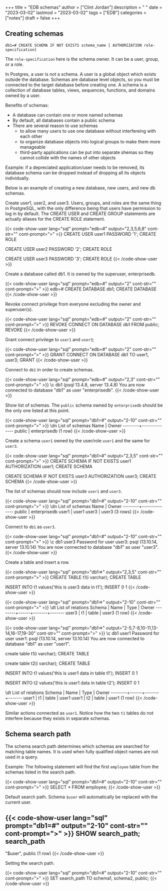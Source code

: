 +++
title = "EDB schemas"
author = ["Clint Jordan"]
description = " "
date = "2023-03-02"
lastmod = "2023-03-02"
tags = ["EDB"]
categories = ["notes"]
draft = false
+++

## Creating schemas

```text
db1=# CREATE SCHEMA IF NOT EXISTS schema_name [ AUTHORIZATION role-specification]
```

The `role-specification` here is the schema owner. It can be a user, group, or
a role. 

In Postgres, a user is *not* a schema. A user is a global object which exists
outside the database. Schemas are database level objects, so you must be
connected to the target database before creating one. A schema is a collection
of database tables, views, sequences, functions, and domains owned by a user.

Benefits of schemas:
* A database can contain one or more named schemas
* By default, all databases contain a public schema
* There are several reason to use schemas
    * to allow many users to use one database without interfereing with each
      other   
    * to organize database objects into logical groups to make them more
      manageable
    * third-party applications can be put into separate shemas so they cannot
      collide with the names of other objects

Example: if a depreciated application/user needs to be removed, its database
schema can be dropped instead of dropping all its objects individually.

Below is an example of creating a new database, new users, and new db schemas.

Create user1, user2, and user3. Users, groups, and roles are the same thing in
PostgreSQL, with the only difference being that users have permission to log in
by default. The CREATE USER and CREATE GROUP statements are actually aliases for
the CREATE ROLE statement.

{{< code-show-user  lang="sql" prompt="edb=#" output="2,3,5,6,8" cont-str="" cont-prompt=">" >}}
CREATE USER user1 PASSWORD '1';
CREATE ROLE

CREATE USER user2 PASSWORD '2';
CREATE ROLE

CREATE USER user3 PASSWORD '3';
CREATE ROLE
{{< /code-show-user >}}

Create a database called db1. It is owned by the superuser, enterprisedb.

{{< code-show-user  lang="sql" prompt="edb=#" output="2" cont-str="" cont-prompt=">" >}}
edb=# CREATE DATABASE db1;
CREATE DATABASE
{{< /code-show-user >}}

Revoke connect privilege from everyone excluding the owner and superuser(s).

{{< code-show-user  lang="sql" prompt="edb=#" output="2" cont-str="" cont-prompt=">" >}}
REVOKE CONNECT ON DATABASE db1 FROM public;
REVOKE
{{< /code-show-user >}}

Grant connect privilege to `user1` and `user3`;

{{< code-show-user  lang="sql" prompt="edb=#" output="2" cont-str="" cont-prompt=">" >}}
GRANT CONNECT ON DATABASE db1 TO user1, user3;
GRANT
{{< /code-show-user >}}

Connect to `db1` in order to create schemas.

{{< code-show-user  lang="sql" prompt="edb=#" output="2,3" cont-str="" cont-prompt=">" >}}
\c db1
(psql 13.4.8, server 13.4.8)
You are now connected to database "db1" as user "enterprisedb".
{{< /code-show-user >}}

Show list of schemas. The `public` schema owned by `enterprisedb` should be the
only one listed at this point.

{{< code-show-user  lang="sql" prompt="db1=#" output="2-10" cont-str="" cont-prompt=">" >}}
\dn
    List of schemas
  Name  |    Owner
--------+--------------
 public | enterprisedb
(1 row)
{{< /code-show-user >}}

Create a schema `user1` owned by the user/role `user1` and the same for `user3`. 

{{< code-show-user  lang="sql" prompt="db1=#" output="2,3,5" cont-str="" cont-prompt=">" >}}
CREATE SCHEMA IF NOT EXISTS user1 AUTHORIZATION user1;
CREATE SCHEMA

CREATE SCHEMA IF NOT EXISTS user3 AUTHORIZATION user3;
CREATE SCHEMA
{{< /code-show-user >}}

The list of schemas should now include `user1` and `user3`.

{{< code-show-user  lang="sql" prompt="db1=#" output="2-10" cont-str="" cont-prompt=">" >}}
\dn
    List of schemas
  Name  |    Owner
--------+--------------
 public | enterprisedb
 user1  | user1
 user3  | user3
(3 rows)
{{< /code-show-user >}}

Connect to `db1` as `user3`.

{{< code-show-user  lang="sql" prompt="db1=#" output="2-10" cont-str="" cont-prompt=">" >}}
\c db1 user3
Password for user user3:
psql (13.10.14, server 13.10.14)
You are now connected to database "db1" as user "user3".
{{< /code-show-user >}}

Create a table and insert a row.

{{< code-show-user  lang="sql" prompt="db1=>" output="2,3,5" cont-str="" cont-prompt=">" >}}
CREATE TABLE t1(i varchar);
CREATE TABLE

INSERT INTO t1 values('this is user3 data in t1');
INSERT 0 1
{{< /code-show-user >}}


{{< code-show-user  lang="sql" prompt="db1=>" output="2-10" cont-str="" cont-prompt=">" >}}
\dt
       List of relations
 Schema | Name | Type  | Owner
--------+------+-------+-------
 user3  | t1   | table | user3
(1 row)
{{< /code-show-user >}}

{{< code-show-user  lang="sql" prompt="db1=>" output="2-5,7-8,10-11,13-14,16-17,19-30" cont-str="" cont-prompt=">" >}}
\c db1 user1
Password for user user1:
psql (13.10.14, server 13.10.14)
You are now connected to database "db1" as user "user1".

create table t1(i varchar);
CREATE TABLE

create table t2(i varchar);
CREATE TABLE

INSERT INTO t1 values('this is user1 data in table t1');
INSERT 0 1

INSERT INTO t2 values('this is user1 data in table t2');
INSERT 0 1

\dt
       List of relations
 Schema | Name | Type  | Owner
--------+------+-------+-------
 user1  | t1   | table | user1
 user1  | t2   | table | user1
(1 row)
{{< /code-show-user >}}

Similar actions connected as `user1`. Notice how the two `t1` tables do not
interfere because they exists in separate schemas.

## Schema search path
The schema search path determines which schemas are searched for matching table
names. It is used when fully qualified object names are not used in a query.

Example: The following statement will find the first `employee` table from the
schemas listed in the search path.

{{< code-show-user  lang="sql" prompt="db1=#" output="2-10" cont-str="" cont-prompt=">" >}}
SELECT * FROM employee;
{{< /code-show-user >}}

Default search path. Schema `$user` will automatically be replaced with the
current user.

{{< code-show-user  lang="sql" prompt="db1=#" output="2-10" cont-str="" cont-prompt=">" >}}
SHOW search_path;
   search_path
-----------------
 "$user", public
(1 row)
{{< /code-show-user >}}

Setting the search path.

{{< code-show-user  lang="sql" prompt="db1=#" output="2-10" cont-str="" cont-prompt=">" >}}
SET search_path TO schema1, schema2, public;
{{< /code-show-user >}}

